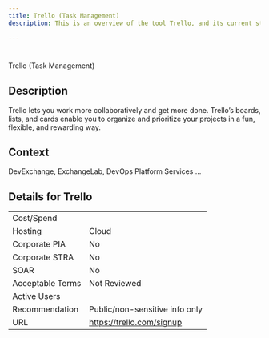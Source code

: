 ```yaml
---
title: Trello (Task Management)
description: This is an overview of the tool Trello, and its current status  within BC Gov.

---
```


#
Trello (Task Management)

## Description
Trello lets you work more collaboratively and get more done. Trello’s boards, lists, and cards enable you to organize and prioritize your projects in a fun, flexible, and rewarding way.

## Context
DevExchange, ExchangeLab, DevOps Platform Services ...

##  Details for Trello

|   |   |
|---|---|
|Cost/Spend   |   |
|Hosting   | Cloud  |
|Corporate PIA   | No  |
|Corporate STRA   | No   |
|SOAR   | No  |
|Acceptable Terms   | Not Reviewed  |
|Active Users   |   |
|Recommendation   |  Public/non-sensitive info only |
|URL   | https://trello.com/signup  |
